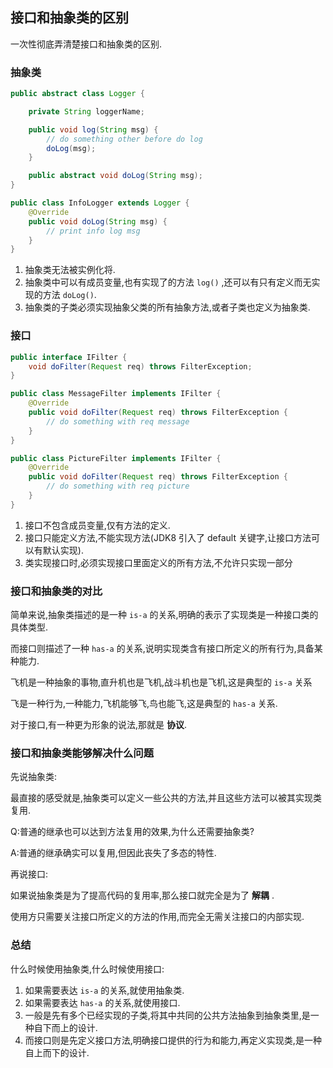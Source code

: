 ## 接口和抽象类的区别

一次性彻底弄清楚接口和抽象类的区别.

### 抽象类

```java
public abstract class Logger {

    private String loggerName;

    public void log(String msg) {
        // do something other before do log
        doLog(msg);
    }

    public abstract void doLog(String msg);
}

public class InfoLogger extends Logger {
    @Override
    public void doLog(String msg) {
        // print info log msg
    }
}
```

1. 抽象类无法被实例化将.
2. 抽象类中可以有成员变量,也有实现了的方法 `log()` ,还可以有只有定义而无实现的方法 `doLog()`.
3. 抽象类的子类必须实现抽象父类的所有抽象方法,或者子类也定义为抽象类.

### 接口

```java
public interface IFilter {
    void doFilter(Request req) throws FilterException;
}

public class MessageFilter implements IFilter {
    @Override
    public void doFilter(Request req) throws FilterException {
        // do something with req message
    }
}

public class PictureFilter implements IFilter {
    @Override
    public void doFilter(Request req) throws FilterException {
        // do something with req picture
    }
}
```

1. 接口不包含成员变量,仅有方法的定义.
2. 接口只能定义方法,不能实现方法(JDK8 引入了 default 关键字,让接口方法可以有默认实现).
3. 类实现接口时,必须实现接口里面定义的所有方法,不允许只实现一部分

### 接口和抽象类的对比

简单来说,抽象类描述的是一种 `is-a` 的关系,明确的表示了实现类是一种接口类的具体类型.

而接口则描述了一种 `has-a` 的关系,说明实现类含有接口所定义的所有行为,具备某种能力.

飞机是一种抽象的事物,直升机也是飞机,战斗机也是飞机,这是典型的 `is-a` 关系

飞是一种行为,一种能力,飞机能够飞,鸟也能飞,这是典型的 `has-a` 关系.

对于接口,有一种更为形象的说法,那就是 **协议**.

### 接口和抽象类能够解决什么问题

先说抽象类:

最直接的感受就是,抽象类可以定义一些公共的方法,并且这些方法可以被其实现类复用.

Q:普通的继承也可以达到方法复用的效果,为什么还需要抽象类?

A:普通的继承确实可以复用,但因此丧失了多态的特性.

再说接口:

如果说抽象类是为了提高代码的复用率,那么接口就完全是为了 **解耦** .

使用方只需要关注接口所定义的方法的作用,而完全无需关注接口的内部实现.

### 总结

什么时候使用抽象类,什么时候使用接口:

1. 如果需要表达 `is-a` 的关系,就使用抽象类.
2. 如果需要表达 `has-a` 的关系,就使用接口.
3. 一般是先有多个已经实现的子类,将其中共同的公共方法抽象到抽象类里,是一种自下而上的设计.
4. 而接口则是先定义接口方法,明确接口提供的行为和能力,再定义实现类,是一种自上而下的设计.